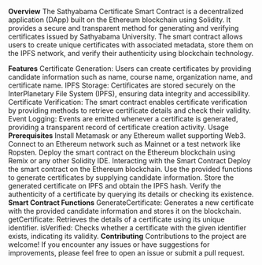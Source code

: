 **Overview**
The Sathyabama Certificate Smart Contract is a decentralized application (DApp) built on the Ethereum blockchain using Solidity. It provides a secure and transparent method for generating and verifying certificates issued by Sathyabama University. The smart contract allows users to create unique certificates with associated metadata, store them on the IPFS network, and verify their authenticity using blockchain technology.

**Features**
Certificate Generation: Users can create certificates by providing candidate information such as name, course name, organization name, and certificate name.
IPFS Storage: Certificates are stored securely on the InterPlanetary File System (IPFS), ensuring data integrity and accessibility.
Certificate Verification: The smart contract enables certificate verification by providing methods to retrieve certificate details and check their validity.
Event Logging: Events are emitted whenever a certificate is generated, providing a transparent record of certificate creation activity.
Usage
**Prerequisites**
Install Metamask or any Ethereum wallet supporting Web3.
Connect to an Ethereum network such as Mainnet or a test network like Ropsten.
Deploy the smart contract on the Ethereum blockchain using Remix or any other Solidity IDE.
Interacting with the Smart Contract
Deploy the smart contract on the Ethereum blockchain.
Use the provided functions to generate certificates by supplying candidate information.
Store the generated certificate on IPFS and obtain the IPFS hash.
Verify the authenticity of a certificate by querying its details or checking its existence.
**Smart Contract Functions**
GenerateCertificate: Generates a new certificate with the provided candidate information and stores it on the blockchain.
getCertificate: Retrieves the details of a certificate using its unique identifier.
isVerified: Checks whether a certificate with the given identifier exists, indicating its validity.
**Contributing**
Contributions to the project are welcome! If you encounter any issues or have suggestions for improvements, please feel free to open an issue or submit a pull request.

